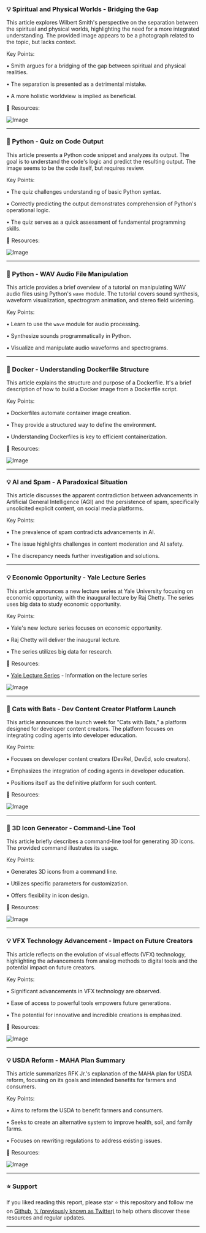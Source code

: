 ### 💡  Spiritual and Physical Worlds - Bridging the Gap

This article explores Wilbert Smith's perspective on the separation between the spiritual and physical worlds, highlighting the need for a more integrated understanding.  The provided image appears to be a photograph related to the topic, but lacks context.

Key Points:

• Smith argues for a bridging of the gap between spiritual and physical realities.

•  The separation is presented as a detrimental mistake.

•  A more holistic worldview is implied as beneficial.


🔗 Resources:

![Image](https://pbs.twimg.com/media/GjzSC0ZaEAAcMuV?format=jpg&name=360x360)


---

### 🤖 Python - Quiz on Code Output

This article presents a Python code snippet and analyzes its output.  The goal is to understand the code's logic and predict the resulting output. The image seems to be the code itself, but requires review.


Key Points:

•  The quiz challenges understanding of basic Python syntax.

•  Correctly predicting the output demonstrates comprehension of Python's operational logic.

•  The quiz serves as a quick assessment of fundamental programming skills.


🔗 Resources:

![Image](https://pbs.twimg.com/media/GjzRyLKacAE_h70?format=png&name=small)


---

### 🤖 Python - WAV Audio File Manipulation

This article provides a brief overview of a tutorial on manipulating WAV audio files using Python's `wave` module.  The tutorial covers sound synthesis, waveform visualization, spectrogram animation, and stereo field widening.

Key Points:

•  Learn to use the `wave` module for audio processing.

•  Synthesize sounds programmatically in Python.

•  Visualize and manipulate audio waveforms and spectrograms.


---

### 🤖 Docker - Understanding Dockerfile Structure

This article explains the structure and purpose of a Dockerfile. It's a brief description of how to build a Docker image from a Dockerfile script.


Key Points:

• Dockerfiles automate container image creation.

•  They provide a structured way to define the environment.

•  Understanding Dockerfiles is key to efficient containerization.


🔗 Resources:

![Image](https://pbs.twimg.com/media/GjzRtWqbUAAd7-_?format=jpg&name=small)


---

### 💡 AI and Spam - A Paradoxical Situation

This article discusses the apparent contradiction between advancements in Artificial General Intelligence (AGI) and the persistence of spam, specifically unsolicited explicit content, on social media platforms.


Key Points:

•  The prevalence of spam contradicts advancements in AI.

• The issue highlights challenges in content moderation and AI safety.

•  The discrepancy needs further investigation and solutions.



---

### 💡 Economic Opportunity - Yale Lecture Series

This article announces a new lecture series at Yale University focusing on economic opportunity, with the inaugural lecture by Raj Chetty.  The series uses big data to study economic opportunity.

Key Points:

• Yale's new lecture series focuses on economic opportunity.

•  Raj Chetty will deliver the inaugural lecture.

•  The series utilizes big data for research.


🔗 Resources:

• [Yale Lecture Series](http://bit.ly/42ZJuHD) - Information on the lecture series

![Image](https://pbs.twimg.com/media/Gj1u-DgXkAA_Fkg?format=jpg&name=small)


---

### 🚀 Cats with Bats - Dev Content Creator Platform Launch

This article announces the launch week for "Cats with Bats," a platform designed for developer content creators. The platform focuses on integrating coding agents into developer education.


Key Points:

•  Focuses on developer content creators (DevRel, DevEd, solo creators).

•  Emphasizes the integration of coding agents in developer education.

•  Positions itself as the definitive platform for such content.


🔗 Resources:

![Image](https://pbs.twimg.com/ext_tw_video_thumb/1890441371741302784/pu/img/zmlKvWT2fjP28eql.jpg)


---

### 🚀 3D Icon Generator - Command-Line Tool

This article briefly describes a command-line tool for generating 3D icons.  The provided command illustrates its usage.


Key Points:

•  Generates 3D icons from a command line.

•  Utilizes specific parameters for customization.

•  Offers flexibility in icon design.


🔗 Resources:

![Image](https://pbs.twimg.com/media/Gj2DhhoaMAAblm9?format=jpg&name=small)


---

### 💡 VFX Technology Advancement - Impact on Future Creators

This article reflects on the evolution of visual effects (VFX) technology, highlighting the advancements from analog methods to digital tools and the potential impact on future creators.


Key Points:

•  Significant advancements in VFX technology are observed.

•  Ease of access to powerful tools empowers future generations.

•  The potential for innovative and incredible creations is emphasized.


🔗 Resources:

![Image](https://pbs.twimg.com/amplify_video_thumb/1890645264861437952/img/e3M2luaxE65S3Aid.jpg)



---

### 💡 USDA Reform - MAHA Plan Summary

This article summarizes RFK Jr.'s explanation of the MAHA plan for USDA reform, focusing on its goals and intended benefits for farmers and consumers.


Key Points:

•  Aims to reform the USDA to benefit farmers and consumers.

•  Seeks to create an alternative system to improve health, soil, and family farms.

•  Focuses on rewriting regulations to address existing issues.


🔗 Resources:

![Image](https://pbs.twimg.com/amplify_video_thumb/1890624590151307264/img/0KYDLQ8pmBHXwFrf.jpg)


---

### ⭐️ Support

If you liked reading this report, please star ⭐️ this repository and follow me on [Github](https://github.com/Drix10), [𝕏 (previously known as Twitter)](https://x.com/DRIX_10_) to help others discover these resources and regular updates.

---